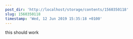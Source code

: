 ```yaml
---
post_dir: 'http://localhost/storage/contents/1560350118'
slug: 1560350118
timestamp: 'Wed, 12 Jun 2019 15:35:18 +0100'
---
```

this should work